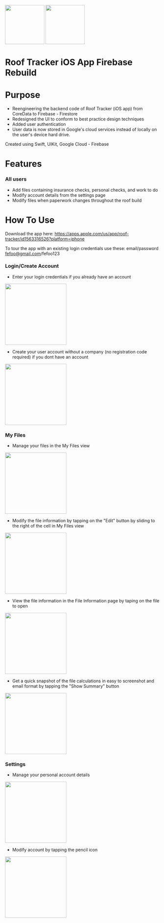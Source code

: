 <img src="https://user-images.githubusercontent.com/71997310/195221172-710718a8-58d2-4838-b756-76830053e84f.png" width="128"/>
<img src="https://user-images.githubusercontent.com/71997310/195224081-3a3c29bb-d935-4260-ae9f-e0eb526dac69.png" width="128"/>

# Roof Tracker iOS App Firebase Rebuild

# Purpose

- Reengineering the backend code of Roof Tracker (iOS app) from CoreData to Firebase - Firestore 
- Redesigned the UI to conform to best practice design techniques
- Added user authentication
- User data is now stored in Google's cloud services instead of locally on the user's device hard drive.

Created using Swift, UIKit, Google Cloud - Firebase

# Features
### All users
- Add files containing insurance checks, personal checks, and work to do 
- Modify account details from the settings page
- Modify files when paperwork changes throughout the roof build

# How To Use
Download the app here: https://apps.apple.com/us/app/roof-tracker/id1563316526?platform=iphone

To tour the app with an existing login credentials use these: email/password fefoo@gmail.com/fefoo123

### Login/Create Account
- Enter your login credentials if you already have an account 
<img src="https://user-images.githubusercontent.com/71997310/195224133-40e4742f-5e65-4204-bf33-c1a6f4133f52.png" width="200"/>

- Create your user account without a company (no registration code required) if you dont have an account
<img src="https://user-images.githubusercontent.com/71997310/195224387-bb1bb68b-00da-4708-b4f7-12f24dc3f5e7.PNG" width="200"/>

### My Files
- Manage your files in the My Files view
<img src="https://user-images.githubusercontent.com/71997310/195224550-b2a3f427-7e14-4d66-a87b-876691b586c6.PNG" width="200"/>

- Modify the file information by tapping on the "Edit" button by sliding to the right of the cell in My Files view
<img src="https://user-images.githubusercontent.com/71997310/195224695-6ea03b5d-67f8-4c72-b947-953a66b9a58f.jpeg" width="200"/>

- View the file information in the File Information page by taping on the file to open
<img src="https://user-images.githubusercontent.com/71997310/195224579-c3a329a9-88e5-4f71-8a04-438781c50eed.PNG" width="200"/>

- Get a quick snapshot of the file calculations in easy to screenshot and email format by tapping the "Show Summary" button
<img src="https://user-images.githubusercontent.com/71997310/195224732-e69824cd-e5b6-444c-9d22-17da4e5aa019.PNG" width="200"/>

### Settings
- Manage your personal account details 
<img src="https://user-images.githubusercontent.com/71997310/195224872-21a770c8-d69b-4e23-94c5-6aa0ea92adf2.PNG" width="200"/>

- Modify account by tapping the pencil icon
<img src="https://user-images.githubusercontent.com/71997310/195224927-028b53d1-d189-4bff-865c-2d0ef2f284cd.PNG" width="200"/>


